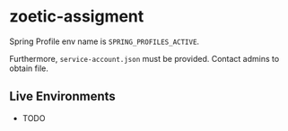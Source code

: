 # zoetic-assigment

Spring Profile env name is `SPRING_PROFILES_ACTIVE`.

Furthermore, `service-account.json` must be provided. Contact admins to obtain file.

## Live Environments
- TODO
